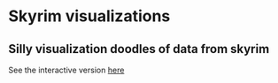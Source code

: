 # Skyrim visualizations
## Silly visualization doodles of data from skyrim 

See the interactive version [here](http://dev.universalities.com/skyrim_items.html)
